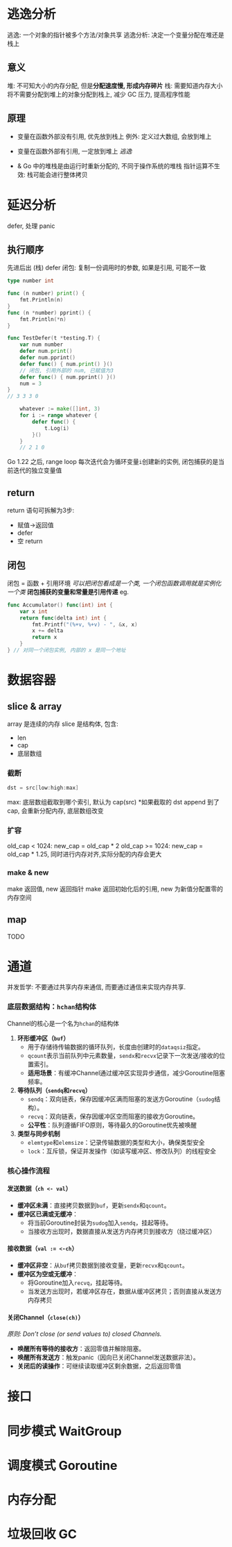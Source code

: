 # 逃逸分析
逃逸: 一个对象的指针被多个方法/对象共享
逃逸分析: 决定一个变量分配在堆还是栈上

## 意义
堆: 不可知大小的内存分配, 但是**分配速度慢, 形成内存碎片**
栈: 需要知道内存大小
将不需要分配到堆上的对象分配到栈上, 减少 GC 压力, 提高程序性能 

## 原理
- 变量在函数外部没有引用, 优先放到栈上
	例外: 定义过大数组, 会放到堆上
- 变量在函数外部有引用, 一定放到堆上 *逃逸*

- & Go 中的堆栈是由运行时重新分配的, 不同于操作系统的堆栈
指针运算不生效: 栈可能会进行整体拷贝

# 延迟分析
defer, 处理 panic
## 执行顺序
先进后出 (栈)
defer 闭包: 复制一份调用时的参数, 如果是引用, 可能不一致
```go
type number int

func (n number) print() {
	fmt.Println(n)
}
func (n *number) pprint() {
	fmt.Println(*n)
}

func TestDefer(t *testing.T) {
	var num number
	defer num.print()
	defer num.pprint()
	defer func() { num.print() }() 
	// 闭包, 引用外部的 num, 已赋值为3
	defer func() { num.pprint() }()
	num = 3
}
// 3 3 3 0

```

```go
	whatever := make([]int, 3)
	for i := range whatever {
		defer func() {
			t.Log(i)
		}()
	}
	// 2 1 0
```
Go 1.22 之后, range loop 每次迭代会为循环变量`i`创建新的实例, 闭包捕获的是当前迭代的独立变量值

## return
return 语句可拆解为3步:
- 赋值->返回值
- defer
- 空 return

## 闭包
闭包 = 函数 + 引用环境
*可以把闭包看成是一个类, 一个闭包函数调用就是实例化一个类*
**闭包捕获的变量和常量是引用传递**
eg.
```go
func Accumulator() func(int) int {
	var x int
	return func(delta int) int {
		fmt.Printf("(%+v, %+v) - ", &x, x)
		x += delta
		return x
	}
} // 对同一个闭包实例, 内部的 x 是同一个地址
```

# 数据容器
## slice & array
array 是连续的内存
slice 是结构体, 包含:
- len
- cap
- 底层数组

### 截断
```go
dst = src[low:high:max]
```
max: 底层数组截取到哪个索引, 默认为 cap(src)
*如果截取的 dst append 到了 cap, 会重新分配内存, 底层数组改变

### 扩容
old_cap < 1024: new_cap = old_cap * 2
old_cap >= 1024: new_cap = old_cap * 1.25, 同时进行内存对齐,实际分配的内存会更大

### make & new
make 返回值, new 返回指针
make 返回初始化后的引用, new 为新值分配置零的内存空间

## map
TODO

# 通道
并发哲学: 不要通过共享内存来通信, 而要通过通信来实现内存共享.

### 底层数据结构：`hchan`结构体

Channel的核心是一个名为`hchan`的结构体
1. ​**​环形缓冲区（`buf`）​**​
    - 用于存储待传输数据的循环队列，长度由创建时的`dataqsiz`指定。
    - `qcount`表示当前队列中元素数量，`sendx`和`recvx`记录下一次发送/接收的位置索引。
    - ​**​适用场景​**​：有缓冲Channel通过缓冲区实现异步通信，减少Goroutine阻塞频率。
2. ​**​等待队列（`sendq`和`recvq`）​**​
    - `sendq`：双向链表，保存因缓冲区满而阻塞的发送方Goroutine（`sudog`结构）。
    - `recvq`：双向链表，保存因缓冲区空而阻塞的接收方Goroutine。
    - ​**​公平性​**​：队列遵循FIFO原则，等待最久的Goroutine优先被唤醒
3. ​**​类型与同步机制​**​   
    - `elemtype`和`elemsize`：记录传输数据的类型和大小，确保类型安全   
    - `lock`：互斥锁，保证并发操作（如读写缓冲区、修改队列）的线程安全

### 核心操作流程

####  ​**​发送数据（`ch <- val`）​**​

- ​**​缓冲区未满​**​：直接拷贝数据到`buf`，更新`sendx`和`qcount`。
- ​**​缓冲区已满或无缓冲​**​：
    - 将当前Goroutine封装为`sudog`加入`sendq`，挂起等待。
    - 当接收方出现时，数据直接从发送方内存拷贝到接收方（绕过缓冲区）

#### ​**​接收数据（`val := <-ch`）​**​

- ​**​缓冲区非空​**​：从`buf`拷贝数据到接收变量，更新`recvx`和`qcount`。
- ​**​缓冲区为空或无缓冲​**​：
    - 将Goroutine加入`recvq`，挂起等待。
    - 当发送方出现时，若缓冲区存在，数据从缓冲区拷贝；否则直接从发送方内存拷贝

#### ​**​关闭Channel（`close(ch)`）​**​
*原则: Don’t close (or send values to) closed Channels.*
- ​**​唤醒所有等待的接收方​**​：返回零值并解除阻塞。
- ​**​唤醒所有发送方​**​：触发panic（因向已关闭Channel发送数据非法）。
- ​**​关闭后的读操作​**​：可继续读取缓冲区剩余数据，之后返回零值

# 接口


# 同步模式 WaitGroup


# 调度模式 Goroutine

# 内存分配

# 垃圾回收 GC

